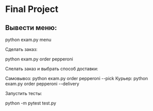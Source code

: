 # Final Project
 
## Вывести меню:
 
 python exam.py menu
 
 Сделать заказ:
 
 python exam.py order pepperoni
 
 Слелать заказ и выбрать способ доставки:
 
 Самовывоз:  python exam.py order pepperoni --pick 
 Курьер: python exam.py order pepperoni --delivery
 
 Запустить тесты:
 
 python -m pytest test.py
 
 
 
